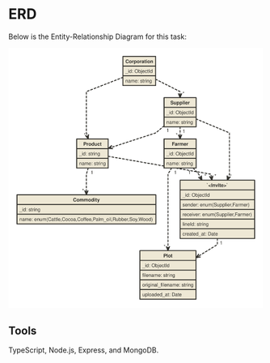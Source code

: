 # ERD

Below is the Entity-Relationship Diagram for this task:

![ERD](ERD.svg)


## Tools

TypeScript, Node.js, Express, and MongoDB.

